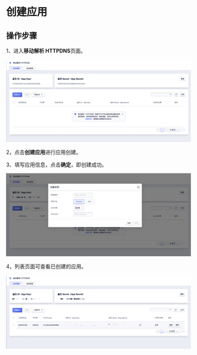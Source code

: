 # 创建应用

## 操作步骤

1、进入**移动解析 HTTPDNS**页面。

![](/images/createapp1.png)

2，点击**创建应用**进行应用创建。

3、填写应用信息，点击**确定**，即创建成功。

![](/images/createapp2.png)

4，列表页面可查看已创建的应用。

![](/images/createapp3.png)

